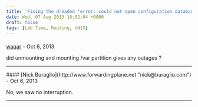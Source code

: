 ```yaml
---
title: 'Fixing the dreaded "error: could not open configuration database (juniper.data+)" problem.'
date: Wed, 07 Aug 2013 16:52:04 +0000
draft: false
tags: [Lab Time, Routing, UNIX]
---
```



#### 
[waqar]( "warint06@gmail.com") - <time datetime="2013-10-26 00:03:38">Oct 6, 2013</time>

did unmounting and mounting /var partition gives any outages ?
<hr />
#### 
[Nick Buraglio](http://www.forwardingplane.net "nick@buraglio.com") - <time datetime="2013-10-26 07:10:32">Oct 6, 2013</time>

No, we saw no interruption.
<hr />
